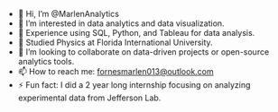 - 👋 Hi, I’m @MarlenAnalytics
- 👀 I’m interested in data analytics and data visualization.
- 🌱 Experience using SQL, Python, and Tableau for data analysis.
- 📖 Studied Physics at Florida International University.
- 💞️ I’m looking to collaborate on data-driven projects or open-source analytics tools.
- 📫 How to reach me: fornesmarlen013@outlook.com
- ⚡ Fun fact: I did a 2 year long internship focusing on analyzing experimental data from Jefferson Lab.

<!---
MarlenAnalytics/MarlenAnalytics is a ✨ special ✨ repository because its `README.md` (this file) appears on your GitHub profile.
You can click the Preview link to take a look at your changes.
--->
